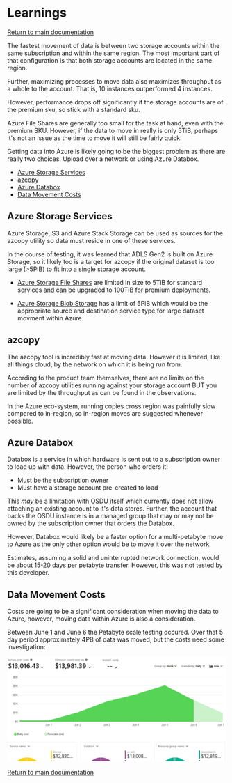 # Learnings

[Return to main documentation](../README.md#additional-documents)

The fastest movement of data is between two storage accounts within the same subscription and within the same region. The most important part of that configuration is that both storage accounts are located in the same region. 

Further, maximizing processes to move data also maximizes throughput as a whole to the account. That is, 10 instances outperformed 4 instances.

However, performance drops off significantly if the storage accounts are of the premium sku, so stick with a standard sku.

Azure File Shares are generally too small for the task at hand, even with the premium SKU. However, if the data to move in really is only 5TiB, perhaps it's not an issue as the time to move it will still be fairly quick. 

Getting data into Azure is likely going to be the biggest problem as there are really two choices. Upload over a network or using Azure Databox. 

- [Azure Storage Services](#azure-storage-services)
- [azcopy](#azcopy)
- [Azure Databox](#azure-databox)
- [Data Movement Costs](#data-movement-costs)


## Azure Storage Services

Azure Storage, S3 and Azure Stack Storage can be used as sources for the azcopy utility so data must reside in one of these services. 

In the course of testing, it was learned that ADLS Gen2 is built on Azure Storage, so it likely too is a target for azcopy if the original dataset is too large (>5PiB) to fit into a single storage account.

- [Azure Storage File Shares](https://docs.microsoft.com/en-us/azure/storage/files/storage-files-scale-targets) are limited in size to 5TiB for standard services and can be upgraded to 100TiB for premium deployments. 

- [Azure Storage Blob Storage](https://docs.microsoft.com/en-us/azure/storage/common/scalability-targets-standard-account) has a limit of 5PiB which would be the appropriate source and destination service type for large dataset movment within Azure. 

## azcopy

The azcopy tool is incredibly fast at moving data. However it is limited, like all things cloud, by the network on which it is being run from. 

According to the product team themselves, there are no limits on the number of azcopy utilities running against your storage account BUT you are limited by the throughput as can be found in the observations. 

In the Azure eco-system, running copies cross region was painfully slow compared to in-region, so in-region moves are suggested whenever possible. 

## Azure Databox

Databox is a service in which hardware is sent out to a subscription owner to load up with data. However, the person who orders it:

- Must be the subscription owner
- Must have a storage account pre-created to load 

This *may* be a limitation with OSDU itself which currently does not allow attaching an existing account to it's data stores. Further, the account that backs the OSDU instance is in a managed group that may or may not be owned by the subscription owner that orders the Databox. 

However, Databox would likely be a faster option for a multi-petabyte move to Azure as the only other option would be to move it over the network. 

Estimates, assuming a solid and uninterrupted network connection, would be about 15-20 days per petabyte transfer. However, this was not tested by this developer.  

## Data Movement Costs

Costs are going to be a significant consideration when moving the data to Azure, however, moving data within Azure is also a consideration.

Between June 1 and June 6 the Petabyte scale testing occured. Over that 5 day period approximately 4PB of data was moved, but the costs need some investigation:

![costs](./images/pbmovecosts.jpg)


[Return to main documentation](../README.md#additional-documents)
